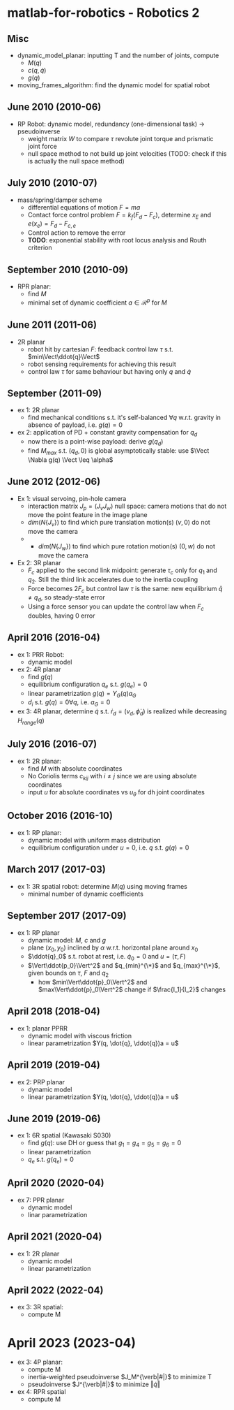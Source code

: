 # matlab-for-robotics - Robotics 2

## Misc
- dynamic_model_planar: inputting T and the number of joints, compute
	- $M(q)$
	- $c(q, \dot{q})$
	- $g(q)$
- moving_frames_algorithm: find the dynamic model for spatial robot 

## June 2010 (2010-06)
- RP Robot: dynamic model, redundancy (one-dimensional task) -> pseudoinverse
	- weight matrix $W$ to compare $\tau$ revolute joint torque and prismatic joint force
	- null space method to not build up joint velocities (TODO: check if this is actually the null space method)

## July 2010 (2010-07)
- mass/spring/damper scheme
	- differential equations of motion $F = ma$
	- Contact force control problem $F = k_f(F_d - F_c)$, determine $x_E$ and $e(x_e) = F_d - F_{c,e}$
	- Control action to remove the error
	- **TODO**: exponential stability with root locus analysis and Routh criterion 

## September 2010 (2010-09)
- RPR planar:
	- find $M$
	- minimal set of dynamic coefficient $a \in \mathcal{R}^p$ for $M$


## June 2011 (2011-06)
- 2R planar
	- robot hit by cartesian $F$: feedback control law $\tau$ s.t. $min\Vect\ddot{q}\Vect$
	- robot sensing requirements for achieving this result
	- control law $\tau$ for same behaviour but having only $q$ and $\dot{q}$

## September (2011-09)
- ex 1: 2R planar
	- find mechanical conditions s.t. it's self-balanced $\forall q$ w.r.t. gravity in absence of payload, i.e. $g(q) = 0$
- ex 2: application of PD + constant gravity compensation for $q_d$
	- now there is a point-wise payload: derive $g(q_d)$
	- find $M_{max}$ s.t. $(q_d, 0)$ is global asymptotically stable: use $\Vect \Nabla g(q) \Vect \leq \alpha$

## June 2012 (2012-06)
- Ex 1: visual servoing, pin-hole camera
	- interaction matrix $J_p = (J_v J_w)$ null space: camera motions that do not move the point feature in the image plane
	- $dim(N\{J_v\})$ to find which pure translation motion(s) $(v, 0)$ do not move the camera
	- - $dim(N\{J_w\})$ to find which pure rotation motion(s) $(0, w)$ do not move the camera
- Ex 2: 3R planar
	- $F_c$ applied to the second link midpoint: generate $\tau_c$ only for $q_1$ and $q_2$. Still the third link accelerates due to the inertia coupling
	- Force becomes $2F_c$ but control law $\tau$ is the same: new equilibrium $\bar{q} \neq q_d$, so steady-state error
	- Using a force sensor you can update the control law when $F_c$ doubles, having 0 error
 

## April 2016 (2016-04)
- ex 1: PRR Robot: 
	- dynamic model
- ex 2: 4R planar
	- find $g(q)$
	- equilibrium configuration $q_e$ s.t. $g(q_e) = 0$
	- linear parametrization $g(q) = Y_G(q)a_G$
	- $d_i$ s.t. $g(q) = 0 \forall q$, i.e. $a_G = 0$
- ex 3: 4R planar, determine $\dot{q}$ s.t. $\dot{r}_d = (v_d, \dot{\phi}_d)$ is realized while decreasing $H_{range}(q)$


## July 2016 (2016-07)
- ex 1: 2R planar:
	- find $M$ with absolute coordinates
	- No Coriolis terms $c_{kij}$ with $i \neq j$ since we are using absolute coordinates
	- input $u$ for absolute coordinates vs $u_{\theta}$ for dh joint coordinates 


## October 2016 (2016-10)
- ex 1: RP planar:
	- dynamic model with uniform mass distribution
	- equilibrium configuration under $u = 0$, i.e. $q$ s.t. $g(q) = 0$

## March 2017 (2017-03)
- ex 1: 3R spatial robot: determine $M(q)$ using moving frames
	- minimal number of dynamic coefficients


## September 2017 (2017-09)
- ex 1: RP planar
	- dynamic model: $M$, $c$ and $g$
	- plane $(x_0, y_0)$ inclined by $\alpha$ w.r.t. horizontal plane around $x_0$
	- $\ddot{q}_0$ s.t. robot at rest, i.e. $\dot{q}_0 = 0$ and $u = (\tau, F)$
	- $\Vert\ddot{p_0}\Vert^2$ and $q_{min}^{\*}$ and $q_{max}^{\*}$, given bounds on $\tau$, $F$ and $q_2$ 	
		- how $min\Vert\ddot{p}_0\Vert^2$ and $max\Vert\ddot{p}_0\Vert^2$ change if $\frac{I_1}{I_2}$ changes

## April 2018 (2018-04)
- ex 1: planar PPRR
	- dynamic model with viscous friction
	- linear parametrization $Y(q, \dot{q}, \ddot{q})a = u$

## April 2019 (2019-04)
- ex 2: PRP planar
	- dynamic model
	- linear parametrization $Y(q, \dot{q}, \ddot{q})a = u$

## June 2019 (2019-06)
- ex 1: 6R spatial (Kawasaki S030)
	- find $g(q)$: use DH or guess that $g_1 = g_4 = g_5 = g_6 = 0$
	- linear parametrization
	- $q_e$ s.t. $g(q_e) = 0$

## April 2020 (2020-04)
- ex 7: PPR planar
	- dynamic model
	- linar parametrization

## April 2021 (2020-04)
- ex 1: 2R planar
	- dynamic model
	- linear parametrization

## April 2022 (2022-04)
- ex 3: 3R spatial:
	-  compute M

# April 2023 (2023-04)
- ex 3: 4P planar:
	- compute M
	- inertia-weighted pseudoinverse $J_M^{\verb|#|}$ to minimize T
	- pseudoinverse $J^{\verb|#|}$ to minimize $\Vert\dot{q}\Vert$
- ex 4: RPR spatial
	- compute M
